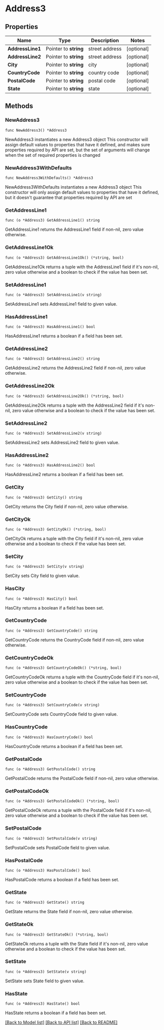 # Address3

## Properties

Name | Type | Description | Notes
------------ | ------------- | ------------- | -------------
**AddressLine1** | Pointer to **string** | street address | [optional] 
**AddressLine2** | Pointer to **string** | street address | [optional] 
**City** | Pointer to **string** | city | [optional] 
**CountryCode** | Pointer to **string** | country code | [optional] 
**PostalCode** | Pointer to **string** | postal code | [optional] 
**State** | Pointer to **string** | state | [optional] 

## Methods

### NewAddress3

`func NewAddress3() *Address3`

NewAddress3 instantiates a new Address3 object
This constructor will assign default values to properties that have it defined,
and makes sure properties required by API are set, but the set of arguments
will change when the set of required properties is changed

### NewAddress3WithDefaults

`func NewAddress3WithDefaults() *Address3`

NewAddress3WithDefaults instantiates a new Address3 object
This constructor will only assign default values to properties that have it defined,
but it doesn't guarantee that properties required by API are set

### GetAddressLine1

`func (o *Address3) GetAddressLine1() string`

GetAddressLine1 returns the AddressLine1 field if non-nil, zero value otherwise.

### GetAddressLine1Ok

`func (o *Address3) GetAddressLine1Ok() (*string, bool)`

GetAddressLine1Ok returns a tuple with the AddressLine1 field if it's non-nil, zero value otherwise
and a boolean to check if the value has been set.

### SetAddressLine1

`func (o *Address3) SetAddressLine1(v string)`

SetAddressLine1 sets AddressLine1 field to given value.

### HasAddressLine1

`func (o *Address3) HasAddressLine1() bool`

HasAddressLine1 returns a boolean if a field has been set.

### GetAddressLine2

`func (o *Address3) GetAddressLine2() string`

GetAddressLine2 returns the AddressLine2 field if non-nil, zero value otherwise.

### GetAddressLine2Ok

`func (o *Address3) GetAddressLine2Ok() (*string, bool)`

GetAddressLine2Ok returns a tuple with the AddressLine2 field if it's non-nil, zero value otherwise
and a boolean to check if the value has been set.

### SetAddressLine2

`func (o *Address3) SetAddressLine2(v string)`

SetAddressLine2 sets AddressLine2 field to given value.

### HasAddressLine2

`func (o *Address3) HasAddressLine2() bool`

HasAddressLine2 returns a boolean if a field has been set.

### GetCity

`func (o *Address3) GetCity() string`

GetCity returns the City field if non-nil, zero value otherwise.

### GetCityOk

`func (o *Address3) GetCityOk() (*string, bool)`

GetCityOk returns a tuple with the City field if it's non-nil, zero value otherwise
and a boolean to check if the value has been set.

### SetCity

`func (o *Address3) SetCity(v string)`

SetCity sets City field to given value.

### HasCity

`func (o *Address3) HasCity() bool`

HasCity returns a boolean if a field has been set.

### GetCountryCode

`func (o *Address3) GetCountryCode() string`

GetCountryCode returns the CountryCode field if non-nil, zero value otherwise.

### GetCountryCodeOk

`func (o *Address3) GetCountryCodeOk() (*string, bool)`

GetCountryCodeOk returns a tuple with the CountryCode field if it's non-nil, zero value otherwise
and a boolean to check if the value has been set.

### SetCountryCode

`func (o *Address3) SetCountryCode(v string)`

SetCountryCode sets CountryCode field to given value.

### HasCountryCode

`func (o *Address3) HasCountryCode() bool`

HasCountryCode returns a boolean if a field has been set.

### GetPostalCode

`func (o *Address3) GetPostalCode() string`

GetPostalCode returns the PostalCode field if non-nil, zero value otherwise.

### GetPostalCodeOk

`func (o *Address3) GetPostalCodeOk() (*string, bool)`

GetPostalCodeOk returns a tuple with the PostalCode field if it's non-nil, zero value otherwise
and a boolean to check if the value has been set.

### SetPostalCode

`func (o *Address3) SetPostalCode(v string)`

SetPostalCode sets PostalCode field to given value.

### HasPostalCode

`func (o *Address3) HasPostalCode() bool`

HasPostalCode returns a boolean if a field has been set.

### GetState

`func (o *Address3) GetState() string`

GetState returns the State field if non-nil, zero value otherwise.

### GetStateOk

`func (o *Address3) GetStateOk() (*string, bool)`

GetStateOk returns a tuple with the State field if it's non-nil, zero value otherwise
and a boolean to check if the value has been set.

### SetState

`func (o *Address3) SetState(v string)`

SetState sets State field to given value.

### HasState

`func (o *Address3) HasState() bool`

HasState returns a boolean if a field has been set.


[[Back to Model list]](../README.md#documentation-for-models) [[Back to API list]](../README.md#documentation-for-api-endpoints) [[Back to README]](../README.md)



